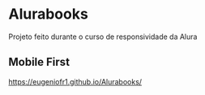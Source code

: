 # Alurabooks
Projeto feito durante o curso de responsividade da Alura
## Mobile First


https://eugeniofr1.github.io/Alurabooks/
